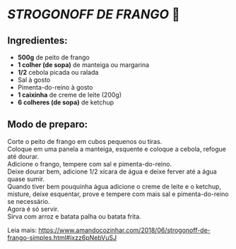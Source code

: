 # ***STROGONOFF DE FRANGO*** :chicken:

## **Ingredientes:**  
+ **500g** de peito de frango  
+ **1 colher (de sopa)** de manteiga ou margarina  
+  **1/2** cebola picada ou ralada  
+ Sal à gosto  
+ Pimenta-do-reino à gosto  
+ **1 caixinha** de creme de leite (200g)  
+ **6 colheres (de sopa)** de ketchup    
## **Modo de preparo:**  
Corte o peito de frango em cubos pequenos ou tiras.  
Coloque em uma panela a manteiga, esquente e coloque a cebola, refogue até dourar.  
Adicione o frango, tempere com sal e pimenta-do-reino.  
Deixe dourar bem, adicione 1/2 xícara de água e deixe ferver até a água quase sumir.  
Quando tiver bem pouquinha água adicione o creme de leite e o ketchup, misture, deixe esquentar, prove e tempere com mais sal e pimenta-do-reino se necessário.    
Agora é só servir.  
Sirva com arroz e batata palha ou batata frita.  


Leia mais: https://www.amandocozinhar.com/2018/06/strogonoff-de-frango-simples.html#ixzz6pNebVuSJ